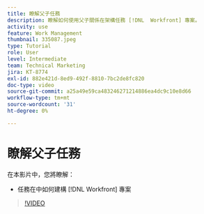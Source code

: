 ```yaml
---
title: 瞭解父子任務
description: 瞭解如何使用父子關係在架構任務 [!DNL  Workfront] 專案。
activity: use
feature: Work Management
thumbnail: 335087.jpeg
type: Tutorial
role: User
level: Intermediate
team: Technical Marketing
jira: KT-8774
exl-id: 882e421d-8ed9-492f-8810-7bc2de8fc820
doc-type: video
source-git-commit: a25a49e59ca483246271214886ea4dc9c10e8d66
workflow-type: tm+mt
source-wordcount: '31'
ht-degree: 0%

---
```


# 瞭解父子任務

在本影片中，您將瞭解：

* 任務在中如何建構 [!DNL Workfront] 專案

>[!VIDEO](https://video.tv.adobe.com/v/335087/?quality=12&learn=on)
